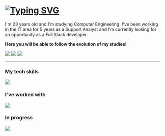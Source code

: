 <h1><a href="https://git.io/typing-svg"><img src="https://readme-typing-svg.herokuapp.com?font=Fira+Code&weight=600&size=30&duration=4000&pause=1000&color=0077B5&background=D1E5FF00&vCenter=true&multiline=true&random=false&width=480&lines=Hello+guys!+I'm+Bruna!+%F0%9F%98%83" alt="Typing SVG" /></a></h1>

<p>I'm 23 years old and I'm studying Computer Engineering. I've been working in the IT area for 5 years as a Support Analyst and I'm currently looking for an opportunity as a Full Stack developer.</p>

<strong>Here you will be able to follow the evolution of my studies!</strong>

<a href="https://www.linkedin.com/in/brunaafernandess" target="_blank"><img src="https://img.shields.io/badge/LinkedIn-0077B5?style=for-the-badge&logo=linkedin&logoColor=white" target="_blank"/></a>
<a href="mailto:contatobrunafernands@gmail.com" target="_blank"><img src="https://img.shields.io/badge/Gmail-D14836?style=for-the-badge&logo=gmail&logoColor=white"/></a>
<a href="https://brunafernxndes.github.io/profile/" target="_blank"><img src="https://img.shields.io/badge/Portf%C3%B3lio-99454F?style=for-the-badge&logo=dev&logoColor=white"/></a>

<hr/>

<h3>My tech skills</h3>

<img src="https://skillicons.dev/icons?i=bootstrap,github,vscode"/>

<h3>I've worked with</h3>

<img src="https://skillicons.dev/icons?i=mysql,html,css,figma,xd"/>

<h3>In progress</h3>

<img src="https://skillicons.dev/icons?i=js,react,php"/>


